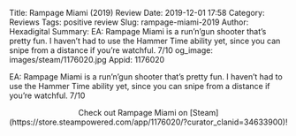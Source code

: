 Title: Rampage Miami (2019) Review
Date: 2019-12-01 17:58
Category: Reviews
Tags: positive review
Slug: rampage-miami-2019
Author: Hexadigital
Summary: EA: Rampage Miami is a run’n’gun shooter that’s pretty fun. I haven’t had to use the Hammer Time ability yet, since you can snipe from a distance if you’re watchful. 7/10
og_image: images/steam/1176020.jpg
Appid: 1176020

EA: Rampage Miami is a run’n’gun shooter that’s pretty fun. I haven’t had to use the Hammer Time ability yet, since you can snipe from a distance if you’re watchful. 7/10

<center>Check out Rampage Miami on [Steam](https://store.steampowered.com/app/1176020/?curator_clanid=34633900)!</center>
